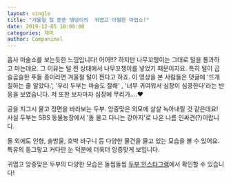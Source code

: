 ```yaml
---
layout: single
title: "겨울철 털 뚠뚠 댕댕이의  귀엽고 아찔한 마법쇼!"
date: 2019-12-05 10:00:00
categories: 재미
author: Companimal
---
```


[](https://www.instagram.com/p/B5FR_6pHUF0/?utm_source=ig_web_copy_link)

흡사 마술쇼를 보는듯한 느낌입니다! 어어!!? 하지만 나무꼬챙이는 그대로 털을 통과하고 마는데요. 그 이유는 털 찐 상태에서 나무꼬챙이를 넣었기 때문이지요. 특히 털이 곱슬곱슬한 푸들 종이라면 겨울철 털이 찐다고 하죠. 이 영상을 본 사람들은 댓글에 '뜨개질하는 줄 알았다.', '우리 두부는 마술도 잘해' , '너무 귀여워서 심장이 심쿵한다'라는 반응을 보였습니다. 저 또한 보자마자 심장에 무리가….♥

공을 지그시 물고 정면을 바라보는 두부. 앙증맞은 외모에 살살 녹아내릴 것 같은데요! 사실 두부는 SBS 동물농장에서 '돌 물고 다니는 강아지'로 나온 나름 인싸견(?)이랍니다.

돌 외에도 인형, 솔방울, 호박 바구니 등 다양한 물건을 물고 있는 모습을 볼 수 있어요. 특유의 동그랗고 커다란 눈 덕분에 더욱더 앙증맞게 보입니다.

[](https://www.instagram.com/p/Bw6eN9mnhLV/?utm_source=ig_embed)

귀엽고 앙증맞은 두부의 다양한 모습은 돌씹돌씹 [두부 인스타그램](https://www.instagram.com/dooboomaman/?utm_source=ig_embed)에서 확인할 수 있습니다!
